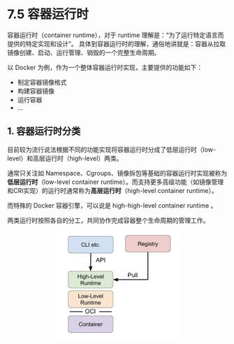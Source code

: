 # 7.5 容器运行时

容器运行时（container runtime），对于 runtime 理解是：“为了运行特定语言而提供的特定实现和设计”。 具体到容器运行时的理解，通俗地讲就是：容器从拉取镜像创建、启动、运行管理、销毁的一个完整生命周期。

以 Docker 为例，作为一个整体容器运行时实现，主要提供的功能如下：

- 制定容器镜像格式
- 构建容器镜像
- 运行容器
- ...

## 1. 容器运行时分类

目前较为流行说法根据不同的功能实现将容器运行时分成了低层运行时（low-level）和高层运行时（high-level）两类。

通常只关注如 Namespace、Cgroups、镜像拆包等基础的容器运行时实现被称为**低层运行时**（low-level container  runtime）。而支持更多高级功能（如镜像管理和CRI实现）的运行时通常称为**高层运行时**（high-level container runtime）。

而特殊的 Docker 容器引擎，可以说是 high-high-level container runtime 。

两类运行时按照各自的分工，共同协作完成容器整个生命周期的管理工作。

<div  align="center">
	<img src="../assets/container-runtime-relative.png" width = "280"  align=center />
</div>